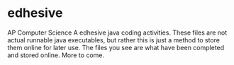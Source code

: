 # edhesive
AP Computer Science A edhesive java coding activities.
These files are not actual runnable java executables, but rather this is just a method to store them online for later use.
The files you see are what have been completed and stored online. More to come.
